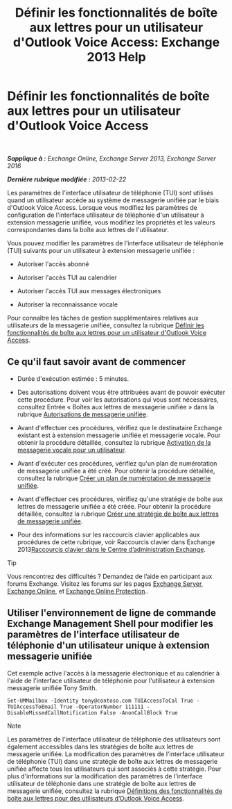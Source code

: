 ﻿---
title: "Définir les fonctionnalités de boîte aux lettres pour un utilisateur d'Outlook Voice Access: Exchange 2013 Help"
TOCTitle: Définir les fonctionnalités de boîte aux lettres pour un utilisateur d'Outlook Voice Access
ms:assetid: a56bfd75-7bc5-49b9-b098-06855a720dcd
ms:mtpsurl: https://technet.microsoft.com/fr-fr/library/Bb124030(v=EXCHG.150)
ms:contentKeyID: 50555464
ms.date: 05/23/2018
mtps_version: v=EXCHG.150
ms.translationtype: MT
---

# Définir les fonctionnalités de boîte aux lettres pour un utilisateur d'Outlook Voice Access

 

_**Sapplique à :** Exchange Online, Exchange Server 2013, Exchange Server 2016_

_**Dernière rubrique modifiée :** 2013-02-22_

Les paramètres de l'interface utilisateur de téléphonie (TUI) sont utilisés quand un utilisateur accède au système de messagerie unifiée par le biais d'Outlook Voice Access. Lorsque vous modifiez les paramètres de configuration de l'interface utilisateur de téléphonie d'un utilisateur à extension messagerie unifiée, vous modifiez les propriétés et les valeurs correspondantes dans la boîte aux lettres de l'utilisateur.

Vous pouvez modifier les paramètres de l'interface utilisateur de téléphonie (TUI) suivants pour un utilisateur à extension messagerie unifiée :

  - Autoriser l'accès abonné

  - Autoriser l'accès TUI au calendrier

  - Autoriser l'accès TUI aux messages électroniques

  - Autoriser la reconnaissance vocale

Pour connaître les tâches de gestion supplémentaires relatives aux utilisateurs de la messagerie unifiée, consultez la rubrique [Définir les fonctionnalités de boîte aux lettres pour un utilisateur d'Outlook Voice Access](set-mailbox-features-for-an-outlook-voice-access-user-exchange-2013-help.md).

## Ce qu'il faut savoir avant de commencer

  - Durée d'exécution estimée : 5 minutes.

  - Des autorisations doivent vous être attribuées avant de pouvoir exécuter cette procédure. Pour voir les autorisations qui vous sont nécessaires, consultez Entrée « Boîtes aux lettres de messagerie unifiée » dans la rubrique [Autorisations de messagerie unifiée](unified-messaging-permissions-exchange-2013-help.md).

  - Avant d'effectuer ces procédures, vérifiez que le destinataire Exchange existant est à extension messagerie unifiée et messagerie vocale. Pour obtenir la procédure détaillée, consultez la rubrique [Activation de la messagerie vocale pour un utilisateur](enable-a-user-for-voice-mail-exchange-2013-help.md).

  - Avant d'exécuter ces procédures, vérifiez qu'un plan de numérotation de messagerie unifiée a été créé. Pour obtenir la procédure détaillée, consultez la rubrique [Créer un plan de numérotation de messagerie unifiée](create-a-um-dial-plan-exchange-2013-help.md).

  - Avant d'effectuer ces procédures, vérifiez qu'une stratégie de boîte aux lettres de messagerie unifiée a été créée. Pour obtenir la procédure détaillée, consultez la rubrique [Créer une stratégie de boîte aux lettres de messagerie unifiée](create-a-um-mailbox-policy-exchange-2013-help.md).

  - Pour des informations sur les raccourcis clavier applicables aux procédures de cette rubrique, voir Raccourcis clavier dans Exchange 2013[Raccourcis clavier dans le Centre d’administration Exchange](keyboard-shortcuts-in-the-exchange-admin-center-exchange-online-protection-help.md).

> [!TIP]
> Vous rencontrez des difficultés ? Demandez de l’aide en participant aux forums Exchange. Visitez les forums sur les pages <a href="https://go.microsoft.com/fwlink/p/?linkid=60612">Exchange Server</a>, <a href="https://go.microsoft.com/fwlink/p/?linkid=267542">Exchange Online</a>, et <a href="https://go.microsoft.com/fwlink/p/?linkid=285351">Exchange Online Protection</a>..


## Utiliser l'environnement de ligne de commande Exchange Management Shell pour modifier les paramètres de l'interface utilisateur de téléphonie d'un utilisateur unique à extension messagerie unifiée

Cet exemple active l'accès à la messagerie électronique et au calendrier à l'aide de l'interface utilisateur de téléphonie pour l'utilisateur à extension messagerie unifiée Tony Smith.

    Set-UMMailbox -Identity tony@contoso.com TUIAccessToCal True -TUIAccessToEmail True -OperatorNumber 111111 -DisableMissedCallNotification False -AnonCallBlock True

> [!NOTE]
> Les paramètres de l'interface utilisateur de téléphonie des utilisateurs sont également accessibles dans les stratégies de boîte aux lettres de messagerie unifiée. La modification des paramètres de l'interface utilisateur de téléphonie (TUI) dans une stratégie de boîte aux lettres de messagerie unifiée affecte tous les utilisateurs qui sont associés à cette stratégie. Pour plus d'informations sur la modification des paramètres de l'interface utilisateur de téléphonie dans une stratégie de boîte aux lettres de messagerie unifiée, consultez la rubrique <a href="set-mailbox-features-for-outlook-voice-access-users-exchange-2013-help.md">Définitions des fonctionnalités de boîte aux lettres pour des utilisateurs d’Outlook Voice Access</a>.

